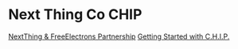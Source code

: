 Next Thing Co CHIP
==

[NextThing & FreeElectrons Partnership](http://free-electrons.com/blog/free-electrons-chip-nextthing/)
[Getting Started with C.H.I.P.](https://nextthingco.zendesk.com/hc/en-us/sections/201702957-Getting-Started-with-C-H-I-P-)


